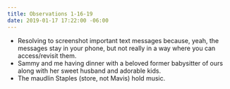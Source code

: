 ```yaml
---
title: Observations 1-16-19
date: 2019-01-17 17:22:00 -06:00
---
```


- Resolving to screenshot important text messages because, yeah, the messages stay in your phone, but not really in a way where you can access/revisit them.
- Sammy and me having dinner with a beloved former babysitter of ours along with her sweet husband and adorable kids.
- The maudlin Staples (store, not Mavis) hold music.

